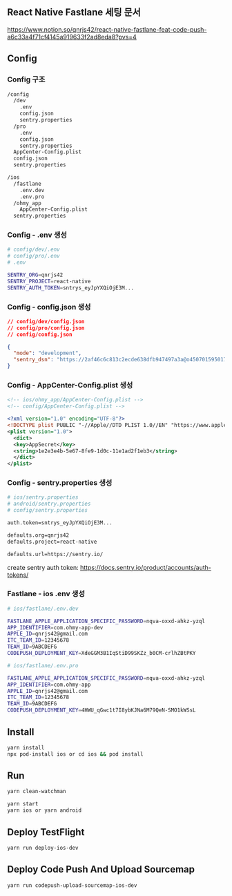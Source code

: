 ## React Native Fastlane 세팅 문서

https://www.notion.so/qnrjs42/react-native-fastlane-feat-code-push-a6c33a4f71cf4145a919633f2ad8eda8?pvs=4

## Config

### Config 구조

```sh
/config
  /dev
    .env
    config.json
    sentry.properties
  /pro
    .env
    config.json
    sentry.properties
  AppCenter-Config.plist
  config.json
  sentry.properties

/ios
  /fastlane
    .env.dev
    .env.pro
  /ohmy_app
    AppCenter-Config.plist
  sentry.properties
```

### Config - .env 생성

```sh
# config/dev/.env
# config/pro/.env
# .env

SENTRY_ORG=qnrjs42
SENTRY_PROJECT=react-native
SENTRY_AUTH_TOKEN=sntrys_eyJpYXQiOjE3M...
```

### Config - config.json 생성

```json
// config/dev/config.json
// config/pro/config.json
// config/config.json

{
  "mode": "development",
  "sentry_dsn": "https://2af46c6c813c2ecde638dfb947497a3a@o4507015950172160.ingest.us.sentry.io/4507015982219264"
}
```

### Config - AppCenter-Config.plist 생성

```xml
<!-- ios/ohmy_app/AppCenter-Config.plist -->
<!-- config/AppCenter-Config.plist -->

<?xml version="1.0" encoding="UTF-8"?>
<!DOCTYPE plist PUBLIC "-//Apple//DTD PLIST 1.0//EN" "https://www.apple.com/DTDs/PropertyList-1.0.dtd">
<plist version="1.0">
  <dict>
  <key>AppSecret</key>
  <string>1e2e3e4b-5e67-8fe9-1d0c-11e1ad2f1eb3</string>
  </dict>
</plist>
```

### Config - sentry.properties 생성

```sh
# ios/sentry.properties
# android/sentry.properties
# config/sentry.properties

auth.token=sntrys_eyJpYXQiOjE3M...

defaults.org=qnrjs42
defaults.project=react-native

defaults.url=https://sentry.io/

```

create sentry auth token: https://docs.sentry.io/product/accounts/auth-tokens/

### Fastlane - ios .env 생성

```sh
# ios/fastlane/.env.dev

FASTLANE_APPLE_APPLICATION_SPECIFIC_PASSWORD=nqva-oxxd-ahkz-yzql
APP_IDENTIFIER=com.ohmy-app-dev
APPLE_ID=qnrjs42@gmail.com
ITC_TEAM_ID=12345678
TEAM_ID=9ABCDEFG
CODEPUSH_DEPLOYMENT_KEY=XdeGGM3B1IqStiD99SKZz_b0CM-crlhZBtPKY
```

```sh
# ios/fastlane/.env.pro

FASTLANE_APPLE_APPLICATION_SPECIFIC_PASSWORD=nqva-oxxd-ahkz-yzql
APP_IDENTIFIER=com.ohmy-app
APPLE_ID=qnrjs42@gmail.com
ITC_TEAM_ID=12345678
TEAM_ID=9ABCDEFG
CODEPUSH_DEPLOYMENT_KEY=4HWU_qGwc1t7I8ybKJNa6M79QeN-SMO1kWSsL
```

## Install

```sh
yarn install
npx pod-install ios or cd ios && pod install
```

## Run

```sh
yarn clean-watchman

yarn start
yarn ios or yarn android
```

## Deploy TestFlight

```sh
yarn run deploy-ios-dev
```

## Deploy Code Push And Upload Sourcemap

```sh
yarn run codepush-upload-sourcemap-ios-dev
```
